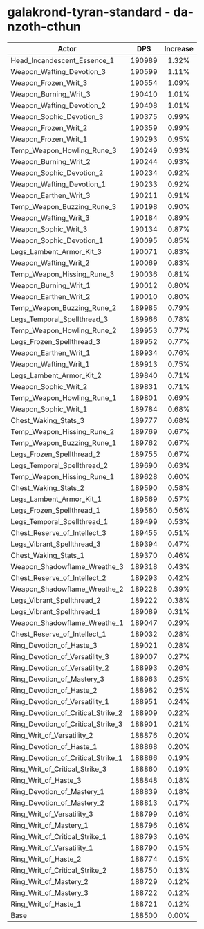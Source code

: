# galakrond-tyran-standard - da-nzoth-cthun
| Actor | DPS | Increase |
|---|:---:|:---:|
|Head_Incandescent_Essence_1|190989|1.32%|
|Weapon_Wafting_Devotion_3|190599|1.11%|
|Weapon_Frozen_Writ_3|190554|1.09%|
|Weapon_Burning_Writ_3|190410|1.01%|
|Weapon_Wafting_Devotion_2|190408|1.01%|
|Weapon_Sophic_Devotion_3|190375|0.99%|
|Weapon_Frozen_Writ_2|190359|0.99%|
|Weapon_Frozen_Writ_1|190293|0.95%|
|Temp_Weapon_Howling_Rune_3|190249|0.93%|
|Weapon_Burning_Writ_2|190244|0.93%|
|Weapon_Sophic_Devotion_2|190234|0.92%|
|Weapon_Wafting_Devotion_1|190233|0.92%|
|Weapon_Earthen_Writ_3|190211|0.91%|
|Temp_Weapon_Buzzing_Rune_3|190198|0.90%|
|Weapon_Wafting_Writ_3|190184|0.89%|
|Weapon_Sophic_Writ_3|190134|0.87%|
|Weapon_Sophic_Devotion_1|190095|0.85%|
|Legs_Lambent_Armor_Kit_3|190071|0.83%|
|Weapon_Wafting_Writ_2|190069|0.83%|
|Temp_Weapon_Hissing_Rune_3|190036|0.81%|
|Weapon_Burning_Writ_1|190012|0.80%|
|Weapon_Earthen_Writ_2|190010|0.80%|
|Temp_Weapon_Buzzing_Rune_2|189985|0.79%|
|Legs_Temporal_Spellthread_3|189966|0.78%|
|Temp_Weapon_Howling_Rune_2|189953|0.77%|
|Legs_Frozen_Spellthread_3|189952|0.77%|
|Weapon_Earthen_Writ_1|189934|0.76%|
|Weapon_Wafting_Writ_1|189913|0.75%|
|Legs_Lambent_Armor_Kit_2|189840|0.71%|
|Weapon_Sophic_Writ_2|189831|0.71%|
|Temp_Weapon_Howling_Rune_1|189801|0.69%|
|Weapon_Sophic_Writ_1|189784|0.68%|
|Chest_Waking_Stats_3|189777|0.68%|
|Temp_Weapon_Hissing_Rune_2|189769|0.67%|
|Temp_Weapon_Buzzing_Rune_1|189762|0.67%|
|Legs_Frozen_Spellthread_2|189755|0.67%|
|Legs_Temporal_Spellthread_2|189690|0.63%|
|Temp_Weapon_Hissing_Rune_1|189628|0.60%|
|Chest_Waking_Stats_2|189590|0.58%|
|Legs_Lambent_Armor_Kit_1|189569|0.57%|
|Legs_Frozen_Spellthread_1|189560|0.56%|
|Legs_Temporal_Spellthread_1|189499|0.53%|
|Chest_Reserve_of_Intellect_3|189455|0.51%|
|Legs_Vibrant_Spellthread_3|189394|0.47%|
|Chest_Waking_Stats_1|189370|0.46%|
|Weapon_Shadowflame_Wreathe_3|189318|0.43%|
|Chest_Reserve_of_Intellect_2|189293|0.42%|
|Weapon_Shadowflame_Wreathe_2|189228|0.39%|
|Legs_Vibrant_Spellthread_2|189222|0.38%|
|Legs_Vibrant_Spellthread_1|189089|0.31%|
|Weapon_Shadowflame_Wreathe_1|189047|0.29%|
|Chest_Reserve_of_Intellect_1|189032|0.28%|
|Ring_Devotion_of_Haste_3|189021|0.28%|
|Ring_Devotion_of_Versatility_3|189007|0.27%|
|Ring_Devotion_of_Versatility_2|188993|0.26%|
|Ring_Devotion_of_Mastery_3|188963|0.25%|
|Ring_Devotion_of_Haste_2|188962|0.25%|
|Ring_Devotion_of_Versatility_1|188951|0.24%|
|Ring_Devotion_of_Critical_Strike_2|188909|0.22%|
|Ring_Devotion_of_Critical_Strike_3|188901|0.21%|
|Ring_Writ_of_Versatility_2|188876|0.20%|
|Ring_Devotion_of_Haste_1|188868|0.20%|
|Ring_Devotion_of_Critical_Strike_1|188866|0.19%|
|Ring_Writ_of_Critical_Strike_3|188860|0.19%|
|Ring_Writ_of_Haste_3|188848|0.18%|
|Ring_Devotion_of_Mastery_1|188839|0.18%|
|Ring_Devotion_of_Mastery_2|188813|0.17%|
|Ring_Writ_of_Versatility_3|188799|0.16%|
|Ring_Writ_of_Mastery_1|188796|0.16%|
|Ring_Writ_of_Critical_Strike_1|188793|0.16%|
|Ring_Writ_of_Versatility_1|188790|0.15%|
|Ring_Writ_of_Haste_2|188774|0.15%|
|Ring_Writ_of_Critical_Strike_2|188750|0.13%|
|Ring_Writ_of_Mastery_2|188729|0.12%|
|Ring_Writ_of_Mastery_3|188722|0.12%|
|Ring_Writ_of_Haste_1|188721|0.12%|
|Base|188500|0.00%|
